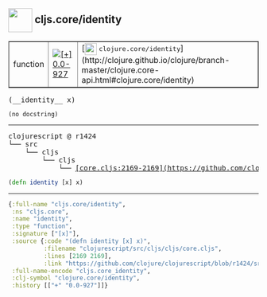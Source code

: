 ## <img width="48px" valign="middle" src="http://i.imgur.com/Hi20huC.png"> cljs.core/identity

 <table border="1">
<tr>
<td>function</td>
<td><a href="https://github.com/cljsinfo/api-refs/tree/0.0-927"><img valign="middle" alt="[+] 0.0-927" src="https://img.shields.io/badge/+-0.0--927-lightgrey.svg"></a> </td>
<td>
[<img height="24px" valign="middle" src="http://i.imgur.com/1GjPKvB.png"> <samp>clojure.core/identity</samp>](http://clojure.github.io/clojure/branch-master/clojure.core-api.html#clojure.core/identity)
</td>
</tr>
</table>

 <samp>
(__identity__ x)<br>
</samp>

```
(no docstring)
```

---

 <pre>
clojurescript @ r1424
└── src
    └── cljs
        └── cljs
            └── <ins>[core.cljs:2169-2169](https://github.com/clojure/clojurescript/blob/r1424/src/cljs/cljs/core.cljs#L2169-L2169)</ins>
</pre>

```clj
(defn identity [x] x)
```


---

```clj
{:full-name "cljs.core/identity",
 :ns "cljs.core",
 :name "identity",
 :type "function",
 :signature ["[x]"],
 :source {:code "(defn identity [x] x)",
          :filename "clojurescript/src/cljs/cljs/core.cljs",
          :lines [2169 2169],
          :link "https://github.com/clojure/clojurescript/blob/r1424/src/cljs/cljs/core.cljs#L2169-L2169"},
 :full-name-encode "cljs.core_identity",
 :clj-symbol "clojure.core/identity",
 :history [["+" "0.0-927"]]}

```
